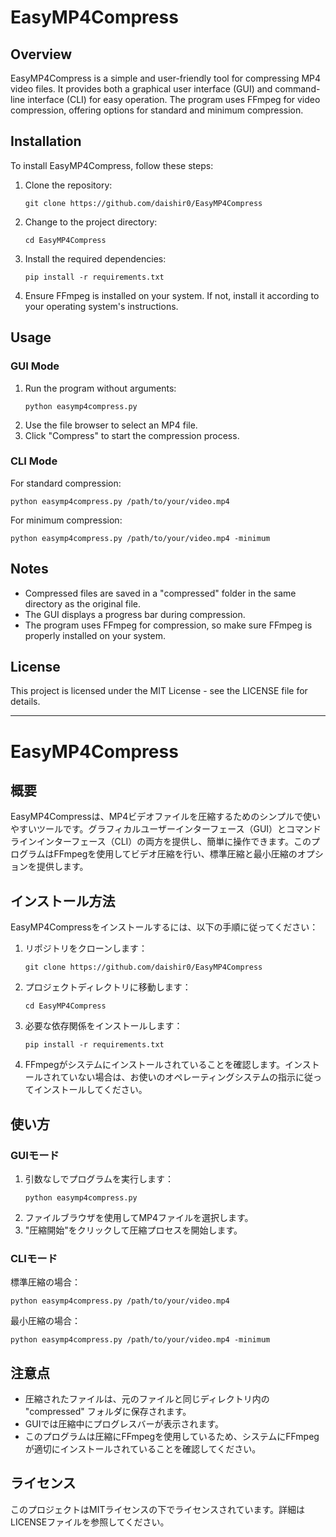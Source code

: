 
# EasyMP4Compress

## Overview
EasyMP4Compress is a simple and user-friendly tool for compressing MP4 video files. It provides both a graphical user interface (GUI) and command-line interface (CLI) for easy operation. The program uses FFmpeg for video compression, offering options for standard and minimum compression.

## Installation
To install EasyMP4Compress, follow these steps:

1. Clone the repository:
   ```
   git clone https://github.com/daishir0/EasyMP4Compress
   ```
2. Change to the project directory:
   ```
   cd EasyMP4Compress
   ```
3. Install the required dependencies:
   ```
   pip install -r requirements.txt
   ```
4. Ensure FFmpeg is installed on your system. If not, install it according to your operating system's instructions.

## Usage
### GUI Mode
1. Run the program without arguments:
   ```
   python easymp4compress.py
   ```
2. Use the file browser to select an MP4 file.
3. Click "Compress" to start the compression process.

### CLI Mode
For standard compression:
```
python easymp4compress.py /path/to/your/video.mp4
```

For minimum compression:
```
python easymp4compress.py /path/to/your/video.mp4 -minimum
```

## Notes
- Compressed files are saved in a "compressed" folder in the same directory as the original file.
- The GUI displays a progress bar during compression.
- The program uses FFmpeg for compression, so make sure FFmpeg is properly installed on your system.

## License
This project is licensed under the MIT License - see the LICENSE file for details.

---

# EasyMP4Compress

## 概要
EasyMP4Compressは、MP4ビデオファイルを圧縮するためのシンプルで使いやすいツールです。グラフィカルユーザーインターフェース（GUI）とコマンドラインインターフェース（CLI）の両方を提供し、簡単に操作できます。このプログラムはFFmpegを使用してビデオ圧縮を行い、標準圧縮と最小圧縮のオプションを提供します。

## インストール方法
EasyMP4Compressをインストールするには、以下の手順に従ってください：

1. リポジトリをクローンします：
   ```
   git clone https://github.com/daishir0/EasyMP4Compress
   ```
2. プロジェクトディレクトリに移動します：
   ```
   cd EasyMP4Compress
   ```
3. 必要な依存関係をインストールします：
   ```
   pip install -r requirements.txt
   ```
4. FFmpegがシステムにインストールされていることを確認します。インストールされていない場合は、お使いのオペレーティングシステムの指示に従ってインストールしてください。

## 使い方
### GUIモード
1. 引数なしでプログラムを実行します：
   ```
   python easymp4compress.py
   ```
2. ファイルブラウザを使用してMP4ファイルを選択します。
3. "圧縮開始"をクリックして圧縮プロセスを開始します。

### CLIモード
標準圧縮の場合：
```
python easymp4compress.py /path/to/your/video.mp4
```

最小圧縮の場合：
```
python easymp4compress.py /path/to/your/video.mp4 -minimum
```

## 注意点
- 圧縮されたファイルは、元のファイルと同じディレクトリ内の "compressed" フォルダに保存されます。
- GUIでは圧縮中にプログレスバーが表示されます。
- このプログラムは圧縮にFFmpegを使用しているため、システムにFFmpegが適切にインストールされていることを確認してください。

## ライセンス
このプロジェクトはMITライセンスの下でライセンスされています。詳細はLICENSEファイルを参照してください。
